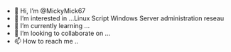 - 👋 Hi, I’m @MickyMick67
- 👀 I’m interested in       ...Linux Script  Windows Server administration reseau
- 🌱 I’m currently learning ... 
- 💞️ I’m looking to collaborate on ...
- 📫 How to reach me ..
 
<!---
MickyMick67/MickyMick67 is a ✨ special ✨ repository because its `README.md` (this file) appears on your GitHub profile.
You can click the Preview link to take a look at your changes.
--->
